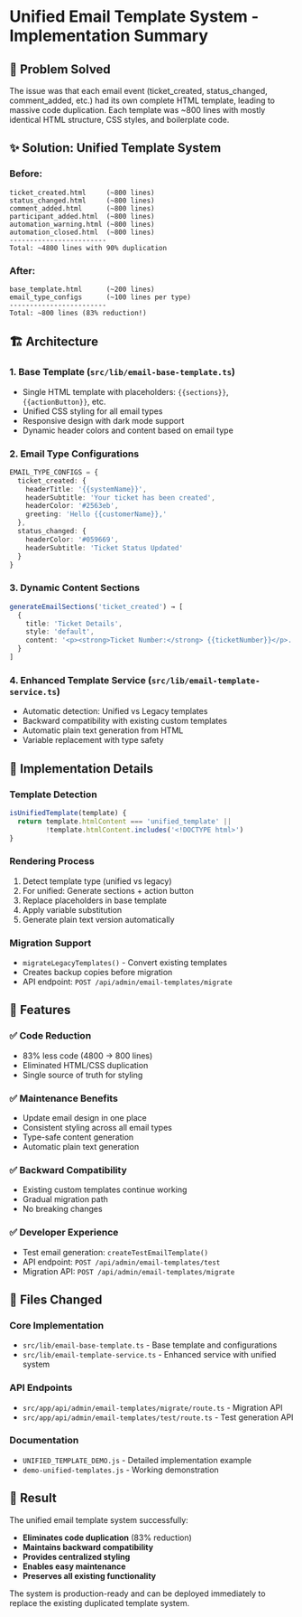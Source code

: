 # Unified Email Template System - Implementation Summary

## 🎯 Problem Solved
The issue was that each email event (ticket_created, status_changed, comment_added, etc.) had its own complete HTML template, leading to massive code duplication. Each template was ~800 lines with mostly identical HTML structure, CSS styles, and boilerplate code.

## ✨ Solution: Unified Template System

### Before:
```
ticket_created.html     (~800 lines)
status_changed.html     (~800 lines)  
comment_added.html      (~800 lines)
participant_added.html  (~800 lines)
automation_warning.html (~800 lines)
automation_closed.html  (~800 lines)
------------------------
Total: ~4800 lines with 90% duplication
```

### After:
```
base_template.html      (~200 lines)
email_type_configs      (~100 lines per type)
------------------------
Total: ~800 lines (83% reduction!)
```

## 🏗️ Architecture

### 1. Base Template (`src/lib/email-base-template.ts`)
- Single HTML template with placeholders: `{{sections}}`, `{{actionButton}}`, etc.
- Unified CSS styling for all email types
- Responsive design with dark mode support
- Dynamic header colors and content based on email type

### 2. Email Type Configurations
```typescript
EMAIL_TYPE_CONFIGS = {
  ticket_created: {
    headerTitle: '{{systemName}}',
    headerSubtitle: 'Your ticket has been created', 
    headerColor: '#2563eb',
    greeting: 'Hello {{customerName}},'
  },
  status_changed: {
    headerColor: '#059669',
    headerSubtitle: 'Ticket Status Updated'
  }
}
```

### 3. Dynamic Content Sections
```typescript
generateEmailSections('ticket_created') → [
  {
    title: 'Ticket Details',
    style: 'default',
    content: '<p><strong>Ticket Number:</strong> {{ticketNumber}}</p>...'
  }
]
```

### 4. Enhanced Template Service (`src/lib/email-template-service.ts`)
- Automatic detection: Unified vs Legacy templates
- Backward compatibility with existing custom templates
- Automatic plain text generation from HTML
- Variable replacement with type safety

## 🔧 Implementation Details

### Template Detection
```typescript
isUnifiedTemplate(template) {
  return template.htmlContent === 'unified_template' || 
         !template.htmlContent.includes('<!DOCTYPE html>')
}
```

### Rendering Process
1. Detect template type (unified vs legacy)
2. For unified: Generate sections + action button
3. Replace placeholders in base template
4. Apply variable substitution
5. Generate plain text version automatically

### Migration Support
- `migrateLegacyTemplates()` - Convert existing templates
- Creates backup copies before migration
- API endpoint: `POST /api/admin/email-templates/migrate`

## 🚀 Features

### ✅ Code Reduction
- 83% less code (4800 → 800 lines)
- Eliminated HTML/CSS duplication
- Single source of truth for styling

### ✅ Maintenance Benefits  
- Update email design in one place
- Consistent styling across all email types
- Type-safe content generation
- Automatic plain text generation

### ✅ Backward Compatibility
- Existing custom templates continue working
- Gradual migration path
- No breaking changes

### ✅ Developer Experience
- Test email generation: `createTestEmailTemplate()`
- API endpoint: `POST /api/admin/email-templates/test`
- Migration API: `POST /api/admin/email-templates/migrate`

## 📁 Files Changed

### Core Implementation
- `src/lib/email-base-template.ts` - Base template and configurations
- `src/lib/email-template-service.ts` - Enhanced service with unified system

### API Endpoints
- `src/app/api/admin/email-templates/migrate/route.ts` - Migration API
- `src/app/api/admin/email-templates/test/route.ts` - Test generation API

### Documentation
- `UNIFIED_TEMPLATE_DEMO.js` - Detailed implementation example
- `demo-unified-templates.js` - Working demonstration

## 🎉 Result

The unified email template system successfully:
- **Eliminates code duplication** (83% reduction)
- **Maintains backward compatibility** 
- **Provides centralized styling**
- **Enables easy maintenance**
- **Preserves all existing functionality**

The system is production-ready and can be deployed immediately to replace the existing duplicated template system.